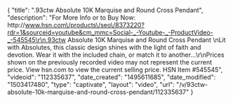 {
    "title": ".93ctw Absolute 10K Marquise and Round Cross Pendant",
    "description": "For More Info or to Buy Now: http:\/\/www.hsn.com\/products\/seo\/8373220?rdr=1&sourceid=youtube&cm_mmc=Social-_-Youtube-_-ProductVideo-_-545545\r\n.93ctw Absolute 10K Marquise and Round Cross Pendant \nLit with Absolutes, this classic design shines with the light of faith and devotion. Wear it with the included chain, or match it to another...\r\nPrices shown on the previously recorded video may not represent the current price.  View hsn.com to view the current selling price. HSN Item #545545",
    "videoid": "112335637",
    "date_created": "1495611685",
    "date_modified": "1503417480",
    "type": "captivate",
    "layout": "video",
    "url": "\/v\/93ctw-absolute-10k-marquise-and-round-cross-pendant\/112335637"
}
